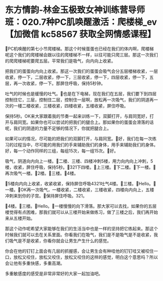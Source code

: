 # 东方情韵-林金玉极致女神训练营导师班：020.7种PC肌唤醒激活：爬楼梯_ev【加微信 kc58567 获取全网情感课程】

🎼PC机唤醒的第七小节爬楼梯。那这个时候蛋蛋也已经在我们的体内啊，爬楼梯呢这个我们的爬楼梯会跟以往的爬楼梯不一样，以往可能只爬三层。那这一次我们的爬爬楼梯呢要爬五层。平常我们是吸气，向内向上收紧。

把我们的蛋蛋向内向上收紧。那这一次我们的蛋蛋会吸气会分五层楼梯收紧，一层收紧，停一下，二层收紧，停一下，三层收紧，停一下，四层收紧，停一下，五层，再一次收紧，停一下。那屏住呼吸，保持5秒钟。

吐气的时候也是缓慢的吐气。🎼也是在下电梯，现在我们在五层，我们要下到四层控制住它，三层，控制住二层，控制住一层啊，放松再一次吸气，我们的阴道再一次的一楼二楼收紧，三楼收紧，四楼收紧，五楼收紧，屏住呼吸。

保持5秒。OK来大家跟着我的节奏一起来训练一下，双脚打开，与肩同宽好，打开与肩同宽。如果你也可以尝试的把我们的腿合上。那如果你的蛋蛋会滑落的话呢，我们的阴道的力量不足够的情况下，你就把腿合上。

如果可以的情况，尽可能的把我们的双脚打开，与肩同宽。🎼好，我们在每一次练习的过程当中，尽可能的用我们的手来辅助我们的身体，用手来辅助我们的身体。好，每一个动作同样的三组，每组15次，每一组15次。🎼好。

吸气，阴道向内向上一楼。🎼二楼、三楼、四楼冲刺5楼，用力向内向上冲刺，5楼，收紧，屏住呼吸，保持5秒。🎼321下四喽。🎼上三楼。🎼下二楼。🎼下一楼。🎼再次吸气一楼。🎼2楼。🎼三楼。🎼4楼。

🎼5楼向内向上收紧，收紧收紧，保持屏住呼吸4321吐气4楼。🎼三楼。🎼Hello。🎼一楼。🎼OK再一次吸气，一楼收紧，二楼收紧，三楼收紧，四楼向内向上，五楼冲刺来到你的子宫。🎼保持屏住呼吸。321。

🎼4楼。🎼三楼。🎼Hello。🎼一楼慢慢的向下滑落。那大家可以去找，如果你的五层楼觉得有点困难，那我们就可以从三楼开始来做练习，做了三楼之后，我们再开始来从五楼开始。

那这个动作呢希望大家能够在我们的生活当中也是一样的坚持把它练起来。那这个时候我们就可以去在关系里面。你看我们在吸气，我们是不是吸气是不是收紧，我们吸气是不是收紧，你看你就会让男生产生什么的感觉。

你会在他的钉钉上面会有几层的抓握感，会让男生会有种哇他的钉钉哇又被咬住一口，放松又咬住，放松又咬住，放松又咬住的这样的感觉，明白这个意思吗？所以会让他有多重快感，多重高潮。

多重敏感度的感受是非常非常好的大家一起加油吧。